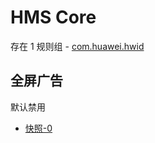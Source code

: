 # HMS Core

存在 1 规则组 - [com.huawei.hwid](/src/apps/com.huawei.hwid.ts)

## 全屏广告

默认禁用

- [快照-0](https://i.gkd.li/import/12709068)
